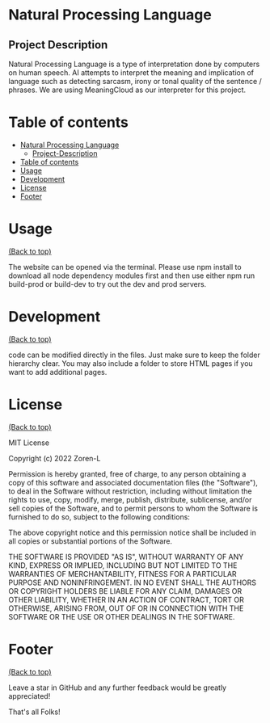 
# Natural Processing Language

## Project Description

<p> Natural Processing Language is a type of interpretation done by computers on human speech. AI attempts to interpret the meaning and implication of language such as detecting sarcasm, irony or tonal quality of the sentence / phrases. We are using MeaningCloud as our interpreter for this project.</p>


# Table of contents

- [Natural Processing Language](#Natural-Processing-Language)
    - [Project-Description](#project-description)
- [Table of contents](#table-of-contents)
- [Usage](#usage)
- [Development](#development)
- [License](#license)
- [Footer](#footer)

# Usage
[(Back to top)](#table-of-contents)

<p>The website can be opened via the terminal. Please use npm install to download all node dependency modules first and then use either npm run build-prod or build-dev to try out the dev and prod servers. </p>

# Development
[(Back to top)](#table-of-contents)

<p>
code can be modified directly in the files. Just make sure to keep the folder hierarchy clear.  
You may also include a folder to store HTML pages if you want to add additional pages.
</p>

# License
[(Back to top)](#table-of-contents)

<p>
MIT License

Copyright (c) 2022 Zoren-L

Permission is hereby granted, free of charge, to any person obtaining a copy
of this software and associated documentation files (the "Software"), to deal
in the Software without restriction, including without limitation the rights
to use, copy, modify, merge, publish, distribute, sublicense, and/or sell
copies of the Software, and to permit persons to whom the Software is
furnished to do so, subject to the following conditions:

The above copyright notice and this permission notice shall be included in all
copies or substantial portions of the Software.

THE SOFTWARE IS PROVIDED "AS IS", WITHOUT WARRANTY OF ANY KIND, EXPRESS OR
IMPLIED, INCLUDING BUT NOT LIMITED TO THE WARRANTIES OF MERCHANTABILITY,
FITNESS FOR A PARTICULAR PURPOSE AND NONINFRINGEMENT. IN NO EVENT SHALL THE
AUTHORS OR COPYRIGHT HOLDERS BE LIABLE FOR ANY CLAIM, DAMAGES OR OTHER
LIABILITY, WHETHER IN AN ACTION OF CONTRACT, TORT OR OTHERWISE, ARISING FROM,
OUT OF OR IN CONNECTION WITH THE SOFTWARE OR THE USE OR OTHER DEALINGS IN THE
SOFTWARE.
</p>

# Footer
[(Back to top)](#table-of-contents)

Leave a star in GitHub and any further feedback would be greatly appreciated!

That's all Folks!